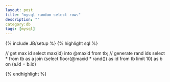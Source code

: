 ```yaml
---
layout: post
title: "mysql random select rows"
description: ""
category:db 
tags: [mysql]
---
```

{% include JB/setup %}
{% highlight sql %}

// get max id
select max(id) into @maxid from tb;
// generate rand ids 
select * from tb as a
	join (select floor(@maxid * rand()) as id from tb limit 10) as b
	on (a.id = b.id)

{% endhighlight %}

